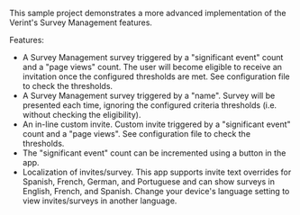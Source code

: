 This sample project demonstrates a more advanced implementation of the Verint's Survey Management features.

Features:

* A Survey Management survey triggered by a "significant event" count and a "page views" count. The user will become eligible to receive an invitation once the configured thresholds are met. See configuration file to check the thresholds.
* A Survey Management survey triggered by a "name". Survey will be presented each time, ignoring the configured criteria thresholds (i.e. without checking the eligibility).
* An in-line custom invite. Custom invite triggered by a "significant event" count and a "page views". See configuration file to check the thresholds.
* The "significant event" count can be incremented using a button in the app.
* Localization of invites/survey. This app supports invite text overrides for Spanish, French, German, and Portuguese and can show surveys in English, French, and Spanish. Change your device's language setting to view invites/surveys in another language.
